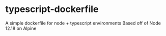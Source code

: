 # typescript-dockerfile

A simple dockerfile for node + typescript environments
Based off of Node 12.18 on Alpine
